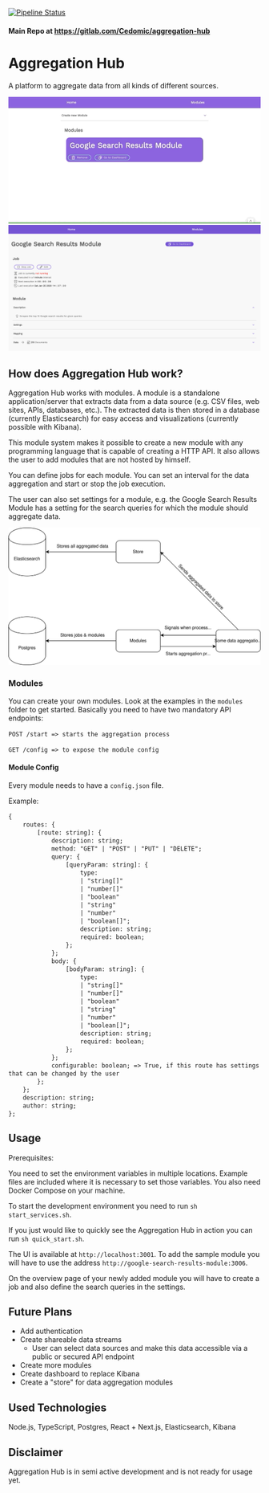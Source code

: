 [![Pipeline Status](https://gitlab.com/Cedomic/aggregation-hub/badges/master/pipeline.svg)](https://gitlab.com/Cedomic/aggregation-hub/pipelines/latest)

#### Main Repo at https://gitlab.com/Cedomic/aggregation-hub

# Aggregation Hub

A platform to aggregate data from all kinds of different sources.

![Aggregation Hub Gif](./assets/aggregationhub.gif)
![Aggregation Hub Module Overview](./assets/module-overview.png)

## How does Aggregation Hub work?

Aggregation Hub works with modules. A module is a standalone application/server that extracts data from a data source (e.g. CSV files, web sites, APIs, databases, etc.). The extracted data is then stored in a database (currently Elasticsearch) for easy access and visualizations (currently possible with Kibana).

This module system makes it possible to create a new module with any programming language that is capable of creating a HTTP API. It also allows the user to add modules that are not hosted by himself.

You can define jobs for each module. You can set an interval for the data aggregation and start or stop the job execution.

The user can also set settings for a module, e.g. the Google Search Results Module has a setting for the search queries for which the module should aggregate data.

![Aggregation Hub Architecture](./assets/aggregationhub-architecture.svg)

### Modules

You can create your own modules. Look at the examples in the `modules` folder to get started. Basically you need to have two mandatory API endpoints:

`POST /start => starts the aggregation process`

`GET /config => to expose the module config`

#### Module Config

Every module needs to have a `config.json` file.

Example:

    {
        routes: {
            [route: string]: {
                description: string;
                method: "GET" | "POST" | "PUT" | "DELETE";
                query: {
                    [queryParam: string]: {
                        type:
                        | "string[]"
                        | "number[]"
                        | "boolean"
                        | "string"
                        | "number"
                        | "boolean[]";
                        description: string;
                        required: boolean;
                    };
                };
                body: {
                    [bodyParam: string]: {
                        type:
                        | "string[]"
                        | "number[]"
                        | "boolean"
                        | "string"
                        | "number"
                        | "boolean[]";
                        description: string;
                        required: boolean;
                    };
                };
                configurable: boolean; => True, if this route has settings that can be changed by the user
            };
        };
        description: string;
        author: string;
    };

## Usage

Prerequisites:

You need to set the environment variables in multiple locations. Example files are included where it is necessary to set those variables.
You also need Docker Compose on your machine.

To start the development environment you need to run `sh start_services.sh`.

If you just would like to quickly see the Aggregation Hub in action you can run `sh quick_start.sh`.

The UI is available at `http://localhost:3001`. To add the sample module you will have to use the address `http://google-search-results-module:3006`.

On the overview page of your newly added module you will have to create a job and also define the search queries in the settings.

## Future Plans

- Add authentication
- Create shareable data streams
  - User can select data sources and make this data accessible via a public or secured API endpoint
- Create more modules
- Create dashboard to replace Kibana
- Create a "store" for data aggregation modules

## Used Technologies

Node.js, TypeScript, Postgres, React + Next.js, Elasticsearch, Kibana

## Disclaimer

Aggregation Hub is in semi active development and is not ready for usage yet.
